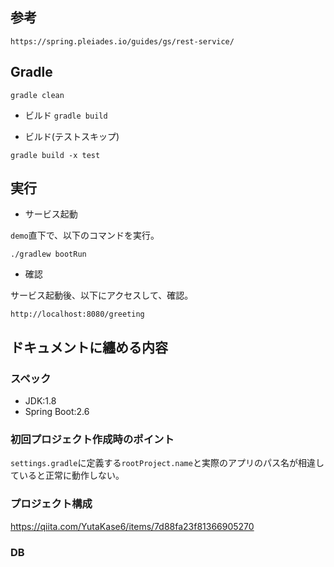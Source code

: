 ## 参考

`https://spring.pleiades.io/guides/gs/rest-service/`

## Gradle

`gradle clean`

- ビルド
`gradle build`

- ビルド(テストスキップ)

`gradle build -x test`

## 実行

- サービス起動

`demo`直下で、以下のコマンドを実行。

`./gradlew bootRun`

- 確認

サービス起動後、以下にアクセスして、確認。

`http://localhost:8080/greeting`

## ドキュメントに纏める内容

### スペック

- JDK:1.8
- Spring Boot:2.6

### 初回プロジェクト作成時のポイント

`settings.gradle`に定義する`rootProject.name`と実際のアプリのパス名が相違していると正常に動作しない。

### プロジェクト構成

https://qiita.com/YutaKase6/items/7d88fa23f81366905270

### DB


